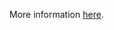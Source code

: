 More information [here](https://docs.prismacloud.io/en/enterprise-edition/policy-reference/build-integrity-policies/gitlab-policies/ensure-gitlab-prevent-secrets-is-enabled).
